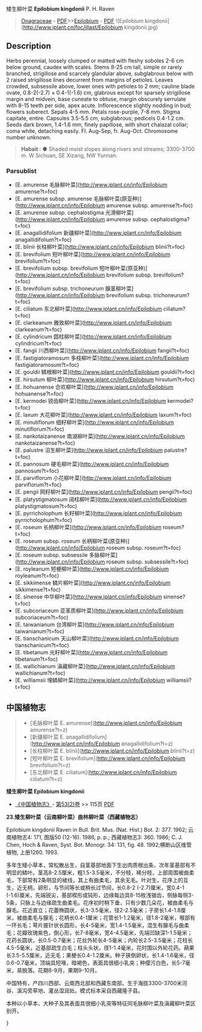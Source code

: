矮生柳叶菜 **Epilobium kingdonii** P. H. Raven

> [Onagraceae](http://www.iplant.cn/info/Onagraceae?t=foc) - [PDF](http://www.iplant.cn/foc/pdf/Onagraceae.pdf)>>[Epilobium](http://www.iplant.cn/info/Epilobium?t=foc) - [PDF](http://www.iplant.cn/foc/pdf/Epilobium.pdf)
![Epilobium kingdonii](http://www.iplant.cn/foc/illast/Epilobium kingdonii.jpg)

## Description

Herbs perennial, loosely clumped or matted with fleshy soboles 2-6 cm below ground, caudex with scales. Stems 8-25 cm tall, simple or rarely branched, strigillose and scarcely glandular above, subglabrous below with 2 raised strigillose lines decurrent from margins of petioles. Leaves crowded, subsessile above, lower ones with petioles to 2 mm; cauline blade ovate, 0.8-2(-2.7) × 0.4-1(-1.6) cm, glabrous except for sparsely strigillose margin and midvein, base cuneate to obtuse, margin obscurely serrulate with 8-15 teeth per side, apex acute. Inflorescence slightly nodding in bud; flowers suberect. Sepals 4-5 mm. Petals rose-purple, 7-8 mm. Stigma capitate, entire. Capsules 3.5-5.5 cm, subglabrous; pedicels 0.4-1.2 cm. Seeds dark brown, 1.4-1.6 mm, finely papillose, with short chalazal collar; coma white, detaching easily. Fl. Aug-Sep, fr. Aug-Oct. Chromosome number unknown.


> **Habait** : 
>● Shaded moist slopes along rivers and streams; 3300-3700 m. W Sichuan, SE Xizang, NW Yunnan.

### Parsublist

* [E.  amurense  毛脉柳叶菜](http://www.iplant.cn/info/Epilobium amurense?t=foc)
* [E.  amurense subsp. amurense  毛脉柳叶菜(原亚种)](http://www.iplant.cn/info/Epilobium amurense subsp. amurense?t=foc)
* [E.  amurense subsp. cephalostigma  光滑柳叶菜](http://www.iplant.cn/info/Epilobium amurense subsp. cephalostigma?t=foc)
* [E.  anagallidifolium  新疆柳叶菜](http://www.iplant.cn/info/Epilobium anagallidifolium?t=foc)
* [E.  blinii  长柱柳叶菜](http://www.iplant.cn/info/Epilobium blinii?t=foc)
* [E.  brevifolium  短叶柳叶菜](http://www.iplant.cn/info/Epilobium brevifolium?t=foc)
* [E.  brevifolium subsp. brevifolium  短叶柳叶菜(原亚种)](http://www.iplant.cn/info/Epilobium brevifolium subsp. brevifolium?t=foc)
* [E.  brevifolium subsp. trichoneurum  腺茎柳叶菜](http://www.iplant.cn/info/Epilobium brevifolium subsp. trichoneurum?t=foc)
* [E.  ciliatum  东北柳叶菜](http://www.iplant.cn/info/Epilobium ciliatum?t=foc)
* [E.  clarkeanum  雅致柳叶菜](http://www.iplant.cn/info/Epilobium clarkeanum?t=foc)
* [E.  cylindricum  圆柱柳叶菜](http://www.iplant.cn/info/Epilobium cylindricum?t=foc)
* [E.  fangii  川西柳叶菜](http://www.iplant.cn/info/Epilobium fangii?t=foc)
* [E.  fastigiatoramosum  多枝柳叶菜](http://www.iplant.cn/info/Epilobium fastigiatoramosum?t=foc)
* [E.  gouldii  鳞根柳叶菜](http://www.iplant.cn/info/Epilobium gouldii?t=foc)
* [E.  hirsutum  柳叶菜](http://www.iplant.cn/info/Epilobium hirsutum?t=foc)
* [E.  hohuanense  合欢柳叶菜](http://www.iplant.cn/info/Epilobium hohuanense?t=foc)
* [E.  kermodei  锐齿柳叶菜](http://www.iplant.cn/info/Epilobium kermodei?t=foc)
* [E.  laxum  大花柳叶菜](http://www.iplant.cn/info/Epilobium laxum?t=foc)
* [E.  minutiflorum  细籽柳叶菜](http://www.iplant.cn/info/Epilobium minutiflorum?t=foc)
* [E.  nankotaizanense  南湖柳叶菜](http://www.iplant.cn/info/Epilobium nankotaizanense?t=foc)
* [E.  palustre  沼生柳叶菜](http://www.iplant.cn/info/Epilobium palustre?t=foc)
* [E.  pannosum  硬毛柳叶菜](http://www.iplant.cn/info/Epilobium pannosum?t=foc)
* [E.  parviflorum  小花柳叶菜](http://www.iplant.cn/info/Epilobium parviflorum?t=foc)
* [E.  pengii  网籽柳叶菜](http://www.iplant.cn/info/Epilobium pengii?t=foc)
* [E.  platystigmatosum  阔柱柳叶菜](http://www.iplant.cn/info/Epilobium platystigmatosum?t=foc)
* [E.  pyrricholophum  长籽柳叶菜](http://www.iplant.cn/info/Epilobium pyrricholophum?t=foc)
* [E.  roseum  长柄柳叶菜](http://www.iplant.cn/info/Epilobium roseum?t=foc)
* [E.  roseum subsp. roseum  长柄柳叶菜(原亚种)](http://www.iplant.cn/info/Epilobium roseum subsp. roseum?t=foc)
* [E.  roseum subsp. subsessile  多脉柳叶菜](http://www.iplant.cn/info/Epilobium roseum subsp. subsessile?t=foc)
* [E.  royleanum  短梗柳叶菜](http://www.iplant.cn/info/Epilobium royleanum?t=foc)
* [E.  sikkimense  鳞片柳叶菜](http://www.iplant.cn/info/Epilobium sikkimense?t=foc)
* [E.  sinense  中华柳叶菜](http://www.iplant.cn/info/Epilobium sinense?t=foc)
* [E.  subcoriaceum  亚革质柳叶菜](http://www.iplant.cn/info/Epilobium subcoriaceum?t=foc)
* [E.  taiwanianum  台湾柳叶菜](http://www.iplant.cn/info/Epilobium taiwanianum?t=foc)
* [E.  tianschanicum  天山柳叶菜](http://www.iplant.cn/info/Epilobium tianschanicum?t=foc)
* [E.  tibetanum  光籽柳叶菜](http://www.iplant.cn/info/Epilobium tibetanum?t=foc)
* [E.  wallichianum  滇藏柳叶菜](http://www.iplant.cn/info/Epilobium wallichianum?t=foc)
* [E.  williamsii  埋鳞柳叶菜](http://www.iplant.cn/info/Epilobium williamsii?t=foc)


## 中国植物志

> * [毛脉柳叶菜  E.  amurense](http://www.iplant.cn/info/Epilobium amurense?t=z)
> * [新疆柳叶菜  E.  anagallidifolium](http://www.iplant.cn/info/Epilobium anagallidifolium?t=z)
> * [长柱柳叶菜  E.  blinii](http://www.iplant.cn/info/Epilobium blinii?t=z)
> * [短叶柳叶菜  E.  brevifolium](http://www.iplant.cn/info/Epilobium brevifolium?t=z)
> * [东北柳叶菜  E.  ciliatum](http://www.iplant.cn/info/Epilobium ciliatum?t=z)


**矮生柳叶菜 Epilobium kingdonii**

* [《中国植物志》](http://www.iplant.cn/frps)- [第53(2)卷](http://www.iplant.cn/frps/vol/53(2)) >> 115页 [PDF](http://www.iplant.cn/frps/pdf/53(2)/115.PDF)


**23.矮生柳叶菜（云南柳叶菜）曲林柳叶菜（西藏植物志）**

Epilobium kingdonii Raven in Bull. Brit. Mus. (Nat. Hist.) Bot. 2: 377. 1962; 云南植物志4: 171, 图版50 (12-16). 1986, p. p.; 西藏植物志3: 360. 1986; C. J. Chen, Hoch & Raven, Syst. Bot. Monogr. 34: 131, fig. 48. 1992;横断山区维管植物, 上册1260. 1993.

多年生矮小草本，常松散丛生，自茎基部地面下生出肉质根出条，次年茎基部有不明显的鳞叶。茎高8-2.5厘米，粗1.5-3.5毫米，不分枝，稀分枝，上部周围被曲柔毛，下部常有2条明显的棱线，其上有曲柔毛，其余无毛。叶对生，花序上的互生，近无柄，卵形，与节间等长或稍长过节间，长0.8-2 (-2.7)厘米，宽0.4-1 (-1.6)厘米，先端锐尖，基部楔形或钝形，边缘每边具8-15枚浅锯齿，侧脉每侧3-5条，只脉上与边缘疏生曲柔毛。花序初时稍下垂，只有少数几朵花，被曲柔毛与腺毛。花近直立；花蕾椭圆状，长3-3.5毫米，径2-2.5毫米；子房长1.4-1.8厘米，被曲柔毛与腺毛；花柄长0.4-1厘米；花管长1-1.2毫米，径1.8-2毫米，喉部有一环长毛；萼片披针状长圆形，长4-5毫米，宽1.4-1.5毫米，混生有腺毛与曲柔毛；花瓣玫瑰紫色，倒心形，长7-8毫米，宽4-4.5毫米，先端凹缺深1-1.5毫米；花药长圆状，长0.5-0.7毫米；花丝外轮长4-5毫米；内轮长2.5-3.5毫米；花柱长4.5-5毫米，近基部疏生白毛；柱头头状，径1-1.4毫米，花时围以外轮花药。蒴果长3.5-5.5厘米，近无毛；果梗长0.4-1.2厘米。种子狭倒卵状，长1.4-1.6毫米，径0.6-0.7毫米，顶端具短喙，暗褐色，表面具很细小乳突；种缨污白色，长5-7毫米，易脱落。花期8-9月，果期9-10月。

中国特有，产四川西部、云南西北部和西藏东南部。生于海拔3300-3700米河谷、溪沟旁草地、灌丛湿润处。模式标本采自西藏隆子县。

本种以小草本、大种子及其表面具很细小乳突等特征同毛脉柳叶菜及滇藏柳叶菜区别开。

}